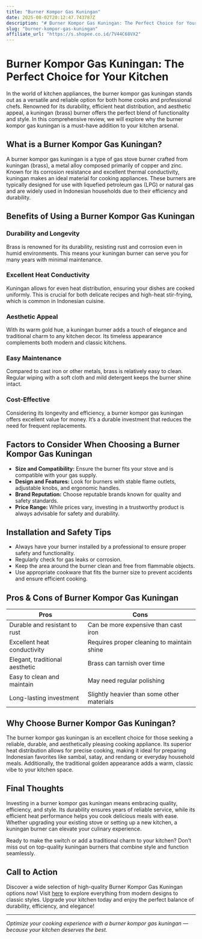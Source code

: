 ```yaml
---
title: "Burner Kompor Gas Kuningan"
date: 2025-08-02T20:12:47.743787Z
description: "# Burner Kompor Gas Kuningan: The Perfect Choice for Your Kitchen..."
slug: "burner-kompor-gas-kuningan"
affiliate_url: "https://s.shopee.co.id/7V44C68VX2"
---
```

# Burner Kompor Gas Kuningan: The Perfect Choice for Your Kitchen

In the world of kitchen appliances, the burner kompor gas kuningan stands out as a versatile and reliable option for both home cooks and professional chefs. Renowned for its durability, efficient heat distribution, and aesthetic appeal, a kuningan (brass) burner offers the perfect blend of functionality and style. In this comprehensive review, we will explore why the burner kompor gas kuningan is a must-have addition to your kitchen arsenal.

## What is a Burner Kompor Gas Kuningan?

A burner kompor gas kuningan is a type of gas stove burner crafted from kuningan (brass), a metal alloy composed primarily of copper and zinc. Known for its corrosion resistance and excellent thermal conductivity, kuningan makes an ideal material for cooking appliances. These burners are typically designed for use with liquefied petroleum gas (LPG) or natural gas and are widely used in Indonesian households due to their efficiency and durability.

## Benefits of Using a Burner Kompor Gas Kuningan

### Durability and Longevity

Brass is renowned for its durability, resisting rust and corrosion even in humid environments. This means your kuningan burner can serve you for many years with minimal maintenance.

### Excellent Heat Conductivity

Kuningan allows for even heat distribution, ensuring your dishes are cooked uniformly. This is crucial for both delicate recipes and high-heat stir-frying, which is common in Indonesian cuisine.

### Aesthetic Appeal

With its warm gold hue, a kuningan burner adds a touch of elegance and traditional charm to any kitchen decor. Its timeless appearance complements both modern and classic kitchens.

### Easy Maintenance

Compared to cast iron or other metals, brass is relatively easy to clean. Regular wiping with a soft cloth and mild detergent keeps the burner shine intact.

### Cost-Effective

Considering its longevity and efficiency, a burner kompor gas kuningan offers excellent value for money. It’s a durable investment that reduces the need for frequent replacements.

## Factors to Consider When Choosing a Burner Kompor Gas Kuningan

- **Size and Compatibility:** Ensure the burner fits your stove and is compatible with your gas supply.
- **Design and Features:** Look for burners with stable flame outlets, adjustable knobs, and ergonomic handles.
- **Brand Reputation:** Choose reputable brands known for quality and safety standards.
- **Price Range:** While prices vary, investing in a trustworthy product is always advisable for safety and durability.

## Installation and Safety Tips

- Always have your burner installed by a professional to ensure proper safety and functionality.
- Regularly check for gas leaks or corrosion.
- Keep the area around the burner clean and free from flammable objects.
- Use appropriate cookware that fits the burner size to prevent accidents and ensure efficient cooking.

## Pros & Cons of Burner Kompor Gas Kuningan

| **Pros**                                  | **Cons**                               |
|------------------------------------------|----------------------------------------|
| Durable and resistant to rust          | Can be more expensive than cast iron |
| Excellent heat conductivity             | Requires proper cleaning to maintain shine |
| Elegant, traditional aesthetic        | Brass can tarnish over time          |
| Easy to clean and maintain             | May need regular polishing           |
| Long-lasting investment               | Slightly heavier than some other materials |

## Why Choose Burner Kompor Gas Kuningan?

The burner kompor gas kuningan is an excellent choice for those seeking a reliable, durable, and aesthetically pleasing cooking appliance. Its superior heat distribution allows for precise cooking, making it ideal for preparing Indonesian favorites like sambal, satay, and rendang or everyday household meals. Additionally, the traditional golden appearance adds a warm, classic vibe to your kitchen space.

## Final Thoughts

Investing in a burner kompor gas kuningan means embracing quality, efficiency, and style. Its durability ensures years of reliable service, while its efficient heat performance helps you cook delicious meals with ease. Whether upgrading your existing stove or setting up a new kitchen, a kuningan burner can elevate your culinary experience.

Ready to make the switch or add a traditional charm to your kitchen? Don’t miss out on top-quality kuningan burners that combine style and function seamlessly.

## Call to Action

Discover a wide selection of high-quality Burner Kompor Gas Kuningan options now! Visit [here](https://s.shopee.co.id/7V44C68VX2) to explore everything from modern designs to classic styles. Upgrade your kitchen today and enjoy the perfect balance of durability, efficiency, and elegance!

---

*Optimize your cooking experience with a burner kompor gas kuningan — because your kitchen deserves the best.*